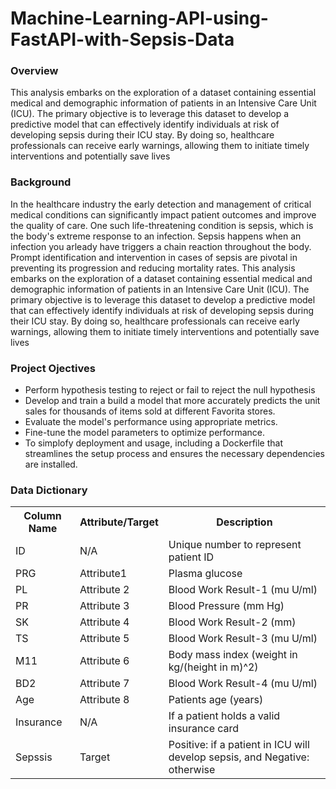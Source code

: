 # Machine-Learning-API-using-FastAPI-with-Sepsis-Data



### Overview
This analysis embarks on the exploration of a dataset containing essential medical and demographic information of patients in an Intensive Care Unit (ICU). The primary objective is to leverage this dataset to develop a predictive model that can effectively identify individuals at risk of developing sepsis during their ICU stay. By doing so, healthcare professionals can receive early warnings, allowing them to initiate timely interventions and potentially save lives






### Background
In the healthcare industry the early detection and management of critical medical conditions can significantly impact patient outcomes and improve the quality of care. One such life-threatening condition is sepsis, which is the body's extreme response to an infection. Sepsis happens when an infection you arleady have triggers a chain reaction throughout the body. Prompt identification and intervention in cases of sepsis are pivotal in preventing its progression and reducing mortality rates. This analysis embarks on the exploration of a dataset containing essential medical and demographic information of patients in an Intensive Care Unit (ICU). The primary objective is to leverage this dataset to develop a predictive model that can effectively identify individuals at risk of developing sepsis during their ICU stay. By doing so, healthcare professionals can receive early warnings, allowing them to initiate timely interventions and potentially save lives


### Project Ojectives
- Perform hypothesis testing to reject or fail to reject the null hypothesis
- Develop and train a build a model that more accurately predicts the unit sales for thousands of items sold at different Favorita stores.
- Evaluate the model's performance using appropriate metrics.
- Fine-tune the model parameters to optimize performance.
- To simplofy deployment and usage, including a Dockerfile that streamlines the setup process and ensures the necessary dependencies are installed.




### Data Dictionary
<table>
  <tr>
    <th>Column Name</th>
    <th>Attribute/Target</th>
    <th>Description</th>
  </tr>
  <tr>
    <td>ID</td>
    <td>N/A</td>
    <td>Unique number to represent patient ID</td>
  </tr>
  <tr>
    <td>PRG</td>
    <td>Attribute1</td>
    <td>Plasma glucose</td>
  </tr>
  <tr>
    <td>PL</td>
    <td>Attribute 2</td>
    <td>Blood Work Result-1 (mu U/ml)</td>
  </tr>
  <tr>
    <td>PR</td>
    <td>Attribute 3</td>
    <td>Blood Pressure (mm Hg)</td>
  </tr>
  <tr>
    <td>SK</td>
    <td>Attribute 4</td>
    <td>Blood Work Result-2 (mm)</td>
  </tr>
  <tr>
    <td>TS</td>
    <td>Attribute 5</td>
    <td>Blood Work Result-3 (mu U/ml)</td>
  </tr>
  <tr>
    <td>M11</td>
    <td>Attribute 6</td>
    <td>Body mass index (weight in kg/(height in m)^2)</td>
  </tr>
  <tr>
    <td>BD2</td>
    <td>Attribute 7</td>
    <td>Blood Work Result-4 (mu U/ml)</td>
  </tr>
  <tr>
    <td>Age</td>
    <td>Attribute 8</td>
    <td>Patients age (years)</td>
  </tr>
  <tr>
    <td>Insurance</td>
    <td>N/A</td>
    <td>If a patient holds a valid insurance card</td>
  </tr>
  <tr>
    <td>Sepssis</td>
    <td>Target</td>
    <td>Positive: if a patient in ICU will develop sepsis, and Negative: otherwise</td>
  </tr>
</table>
